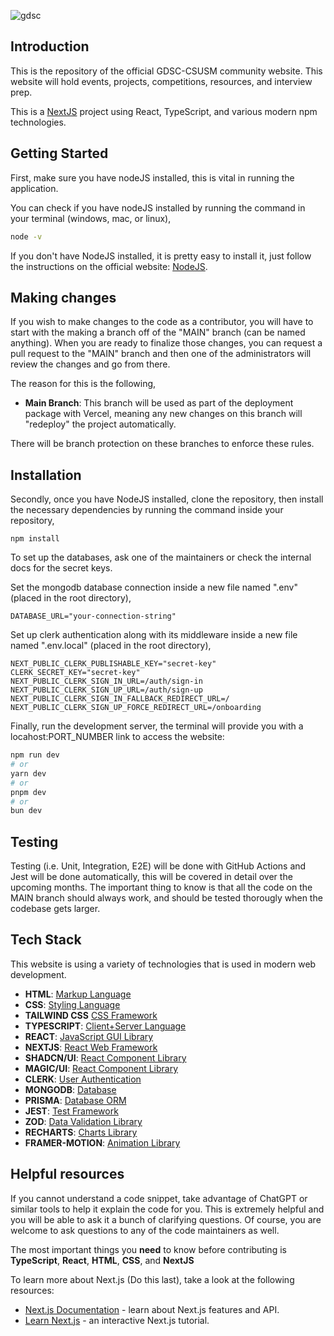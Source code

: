 ![gdsc](https://github.com/user-attachments/assets/5c3aa1c0-beed-4981-86d5-ec31304112fc)

## Introduction

This is the repository of the official GDSC-CSUSM community website. This website will hold events, projects, competitions, resources, and interview prep.

This is a [NextJS](https://nextjs.org/) project using React, TypeScript, and various modern npm technologies. 

## Getting Started

First, make sure you have nodeJS installed, this is vital in running the application.

You can check if you have nodeJS installed by running the command in your terminal (windows, mac, or linux),

```bash
node -v
```

If you don't have NodeJS installed, it is pretty easy to install it, just follow the instructions on the official website: [NodeJS](https://nodejs.org/en/learn/getting-started/how-to-install-nodejs).

## Making changes

If you wish to make changes to the code as a contributor, you will have to start with the making a branch off of the "MAIN" branch (can be named anything). When you are ready to finalize those changes, you can request a pull request to the "MAIN" branch and then one of the administrators will review the changes and go from there.

The reason for this is the following,

- **Main Branch**: This branch will be used as part of the deployment package with Vercel, meaning any new changes on this branch will "redeploy" the project automatically.

There will be branch protection on these branches to enforce these rules.

## Installation

Secondly, once you have NodeJS installed, clone the repository, then install the necessary dependencies by running the command inside your repository,

```
npm install
```

To set up the databases, ask one of the maintainers or check the internal docs for the secret keys.

Set the mongodb database connection inside a new file named ".env" (placed in the root directory),
```
DATABASE_URL="your-connection-string"
```

Set up clerk authentication along with its middleware inside a new file named ".env.local" (placed in the root directory),
```
NEXT_PUBLIC_CLERK_PUBLISHABLE_KEY="secret-key"
CLERK_SECRET_KEY="secret-key"
NEXT_PUBLIC_CLERK_SIGN_IN_URL=/auth/sign-in
NEXT_PUBLIC_CLERK_SIGN_UP_URL=/auth/sign-up
NEXT_PUBLIC_CLERK_SIGN_IN_FALLBACK_REDIRECT_URL=/
NEXT_PUBLIC_CLERK_SIGN_UP_FORCE_REDIRECT_URL=/onboarding
```

Finally, run the development server, the terminal will provide you with a locahost:PORT_NUMBER link to access the website:

```bash
npm run dev
# or
yarn dev
# or
pnpm dev
# or
bun dev
```

## Testing

Testing (i.e. Unit, Integration, E2E) will be done with GitHub Actions and Jest will be done automatically, this will be covered in detail over the upcoming months. The important thing to know is that all the code on the MAIN branch should always work, and should be tested thorougly when the codebase gets larger.

## Tech Stack

This website is using a variety of technologies that is used in modern web development.

- **HTML**: [Markup Language](https://www.w3schools.com/html/)
- **CSS**: [Styling Language](https://www.w3schools.com/css/)
- **TAILWIND CSS** [CSS Framework](https://tailwindcss.com/)
- **TYPESCRIPT**: [Client+Server Language](https://www.typescriptlang.org/)
- **REACT**: [JavaScript GUI Library](https://react.dev/)
- **NEXTJS**: [React Web Framework](https://nextjs.org/)
- **SHADCN/UI**: [React Component Library](https://ui.shadcn.com/)
- **MAGIC/UI**: [React Component Library](https://magicui.design/)
- **CLERK**: [User Authentication](https://clerk.com/)
- **MONGODB**: [Database](https://www.mongodb.com/)
- **PRISMA**: [Database ORM](https://www.prisma.io/)
- **JEST**: [Test Framework](https://jestjs.io/)
- **ZOD**: [Data Validation Library](https://zod.dev/)
- **RECHARTS**: [Charts Library](https://recharts.org/)
- **FRAMER-MOTION**: [Animation Library](https://www.framer.com/motion/)

## Helpful resources

If you cannot understand a code snippet, take advantage of ChatGPT or similar tools to help it explain the code for you. This is extremely helpful and you will be able to ask it a bunch of clarifying questions. Of course, you are welcome to ask questions to any of the code maintainers as well.

The most important things you **need** to know before contributing is **TypeScript**, **React**, **HTML**, **CSS**, and **NextJS**

To learn more about Next.js (Do this last), take a look at the following resources:
- [Next.js Documentation](https://nextjs.org/docs) - learn about Next.js features and API.
- [Learn Next.js](https://nextjs.org/learn) - an interactive Next.js tutorial.
